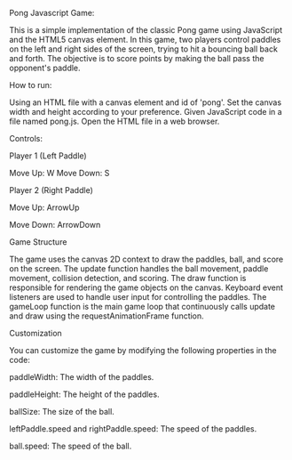Pong Javascript Game:

This is a simple implementation of the classic Pong game using JavaScript and the HTML5 canvas element. In this game, two players control paddles on the left and right sides of the screen, trying to hit a bouncing ball back and forth. The objective is to score points by making the ball pass the opponent's paddle.

How to run:

Using an HTML file with a canvas element and id of 'pong'. Set the canvas width and height according to your preference.
Given JavaScript code in a file named pong.js.
Open the HTML file in a web browser.

Controls:

Player 1 (Left Paddle)



Move Up: W
Move Down: S


Player 2 (Right Paddle)

Move Up: ArrowUp

Move Down: ArrowDown

Game Structure

The game uses the canvas 2D context to draw the paddles, ball, and score on the screen.
The update function handles the ball movement, paddle movement, collision detection, and scoring.
The draw function is responsible for rendering the game objects on the canvas.
Keyboard event listeners are used to handle user input for controlling the paddles.
The gameLoop function is the main game loop that continuously calls update and draw using the requestAnimationFrame function.



Customization


You can customize the game by modifying the following properties in the code:

paddleWidth: The width of the paddles.

paddleHeight: The height of the paddles.

ballSize: The size of the ball.

leftPaddle.speed and rightPaddle.speed: The speed of the paddles.

ball.speed: The speed of the ball.
